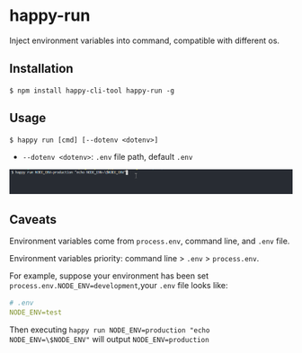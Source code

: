 # happy-run

Inject environment variables into command, compatible with different os.

## Installation

```shell
$ npm install happy-cli-tool happy-run -g
```

## Usage

```shell
$ happy run [cmd] [--dotenv <dotenv>]
```

- `--dotenv <dotenv>`: `.env` file path, default `.env`

![screenshots](https://github.com/buyan302/happy-cli-tool/blob/main/run.gif)

## Caveats

Environment variables come from `process.env`, command line, and `.env` file.

Environment variables priority: command line  > `.env` > `process.env`.

For example, suppose your environment has been set `process.env.NODE_ENV=development`,your `.env` file looks like:

```yml
# .env
NODE_ENV=test
```

Then executing `happy run NODE_ENV=production "echo NODE_ENV=\$NODE_ENV"` will output `NODE_ENV=production`
